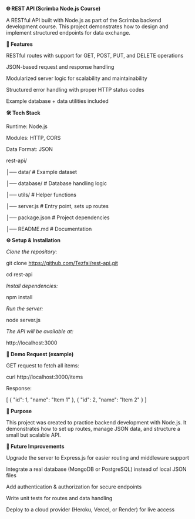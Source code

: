 **🌐 REST API (Scrimba Node.js Course)**

A RESTful API built with Node.js as part of the Scrimba backend development course. This project demonstrates how to design and implement structured endpoints for data exchange.

**🚀 Features**

RESTful routes with support for GET, POST, PUT, and DELETE operations

JSON-based request and response handling

Modularized server logic for scalability and maintainability

Structured error handling with proper HTTP status codes

Example database + data utilities included

**🛠 Tech Stack**

Runtime: Node.js

Modules: HTTP, CORS

Data Format: JSON

rest-api/

│── data/            # Example dataset

│── database/        # Database handling logic

│── utils/           # Helper functions

│── server.js        # Entry point, sets up routes

│── package.json     # Project dependencies

│── README.md        # Documentation

**⚙️ Setup & Installation**

_Clone the repository_:

git clone https://github.com/Tezfai/rest-api.git

cd rest-api


_Install dependencies:_

npm install


_Run the server:_

node server.js


_The API will be available at:_

http://localhost:3000

**📸 Demo Request (example)**

GET request to fetch all items:

curl http://localhost:3000/items


Response:

[
  { "id": 1, "name": "Item 1" },
  { "id": 2, "name": "Item 2" }
]

**🎯 Purpose**

This project was created to practice backend development with Node.js. It demonstrates how to set up routes, manage JSON data, and structure a small but scalable API.

**🔮 Future Improvements**

Upgrade the server to Express.js for easier routing and middleware support

Integrate a real database (MongoDB or PostgreSQL) instead of local JSON files

Add authentication & authorization for secure endpoints

Write unit tests for routes and data handling

Deploy to a cloud provider (Heroku, Vercel, or Render) for live access
